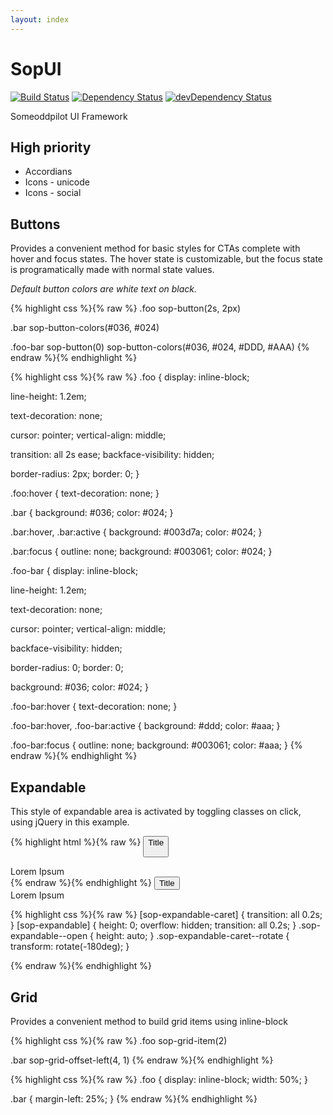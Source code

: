 ```yaml
---
layout: index
---
```

# SopUI

[![Build Status](https://travis-ci.org/SomeoddpilotInc/SopUI.svg?branch=master)](https://travis-ci.org/SomeoddpilotInc/SopUI)
[![Dependency Status](https://david-dm.org/SomeoddpilotInc/SopUI.svg)](https://david-dm.org/SomeoddpilotInc/SopUI)
[![devDependency Status](https://david-dm.org/SomeoddpilotInc/SopUI/dev-status.svg)](https://david-dm.org/SomeoddpilotInc/SopUI#info=devDependencies)

Someoddpilot UI Framework

## High priority

* Accordians
* Icons - unicode
* Icons - social

##  Buttons

Provides a convenient method for basic styles for CTAs complete with hover and focus states. The hover state is customizable, but the focus state is programatically made with normal state values.

*Default button colors are white text on black.*

{% highlight css %}{% raw %}
.foo
  sop-button(2s, 2px)

.bar
  sop-button-colors(#036, #024)

.foo-bar
  sop-button(0)
  sop-button-colors(#036, #024, #DDD, #AAA)
{% endraw %}{% endhighlight %}

{% highlight css %}{% raw %}
.foo {
  display: inline-block;

  line-height: 1.2em;

  text-decoration: none;

  cursor: pointer;
  vertical-align: middle;

  transition: all 2s ease;
  backface-visibility: hidden;

  border-radius: 2px;
  border: 0;
}

.foo:hover {
  text-decoration: none;
}

.bar {
  background: #036;
  color: #024;
}

.bar:hover,
.bar:active {
  background: #003d7a;
  color: #024;
}

.bar:focus {
  outline: none;
  background: #003061;
  color: #024;
}

.foo-bar {
  display: inline-block;

  line-height: 1.2em;

  text-decoration: none;

  cursor: pointer;
  vertical-align: middle;

  backface-visibility: hidden;

  border-radius: 0;
  border: 0;

  background: #036;
  color: #024;
}

.foo-bar:hover {
  text-decoration: none;
}

.foo-bar:hover,
.foo-bar:active {
  background: #ddd;
  color: #aaa;
}

.foo-bar:focus {
  outline: none;
  background: #003061;
  color: #aaa;
}
{% endraw %}{% endhighlight %}
##  Expandable

This style of expandable area is activated by toggling classes on click, using jQuery in this example.

{% highlight html %}{% raw %}
<button sop-expandable-button>
  Title
  <div sop-expandable-caret></div>
</button>
<div sop-expandable>
  Lorem Ipsum
</div>
{% endraw %}{% endhighlight %}

<button sop-expandable-button>
  Title
  <div sop-expandable-caret></div>
</button>
<div sop-expandable>
  Lorem Ipsum
</div>

{% highlight css %}{% raw %}
[sop-expandable-caret] {
  transition: all 0.2s;
}
[sop-expandable] {
  height: 0;
  overflow: hidden;
  transition: all 0.2s;
}
.sop-expandable--open {
  height: auto;
}
.sop-expandable-caret--rotate {
  transform: rotate(-180deg);
}

{% endraw %}{% endhighlight %}

##  Grid

Provides a convenient method to build grid items using inline-block

{% highlight css %}{% raw %}
.foo
  sop-grid-item(2)

.bar
  sop-grid-offset-left(4, 1)
{% endraw %}{% endhighlight %}

{% highlight css %}{% raw %}
.foo {
  display: inline-block;
  width: 50%;
}

.bar {
  margin-left: 25%;
}
{% endraw %}{% endhighlight %}
